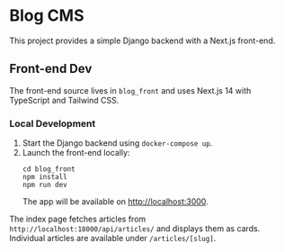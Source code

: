 # Blog CMS

This project provides a simple Django backend with a Next.js front-end.

## Front-end Dev

The front-end source lives in `blog_front` and uses Next.js 14 with TypeScript and Tailwind CSS.

### Local Development

1. Start the Django backend using `docker-compose up`.
2. Launch the front-end locally:
   ```
   cd blog_front
   npm install
   npm run dev
   ```
   The app will be available on [http://localhost:3000](http://localhost:3000).

The index page fetches articles from `http://localhost:18000/api/articles/` and displays them as cards. Individual articles are available under `/articles/[slug]`.
